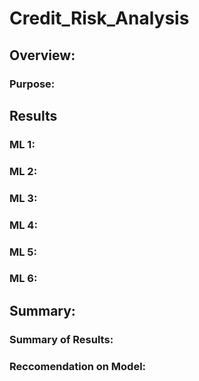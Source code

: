 # Credit_Risk_Analysis

## Overview:
### Purpose:

## Results
### ML 1:
### ML 2:
### ML 3:
### ML 4:
### ML 5:
### ML 6:

## Summary:

### Summary of Results:

### Reccomendation on Model:


